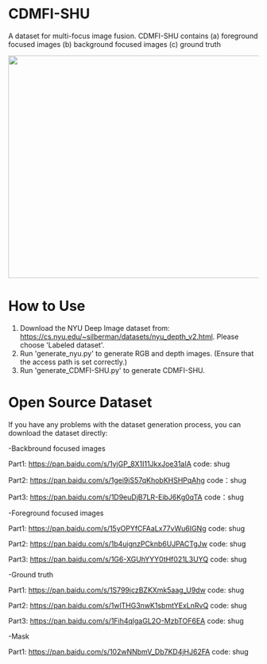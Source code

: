 # CDMFI-SHU
A dataset for multi-focus image fusion. CDMFI-SHU contains (a) foreground focused images (b) background focused images (c) ground truth
<div align=center><img width="608" height="448" src="https://user-images.githubusercontent.com/51189300/149703253-4555380e-2f9e-4909-884d-5df65b5f3bb5.png"/></div>


# How to Use
1. Download the NYU Deep Image dataset from: https://cs.nyu.edu/~silberman/datasets/nyu_depth_v2.html. Please choose 'Labeled dataset'.
2. Run 'generate_nyu.py' to generate RGB and depth images. (Ensure that the access path is set correctly.)
3. Run 'generate_CDMFI-SHU.py' to generate CDMFI-SHU.


# Open Source Dataset
If you have any problems with the dataset generation process, you can download the dataset directly:

-Backbround focused images

  Part1: https://pan.baidu.com/s/1yjGP_8X1I11JkxJoe31aIA code: shug
  
  Part2: https://pan.baidu.com/s/1gei9iS57qKhobKHSHPqAhg code：shug
  
  Part3: https://pan.baidu.com/s/1D9euDjB7LR-EibJ6Kg0qTA code：shug
  
-Foreground focused images

  Part1: https://pan.baidu.com/s/15yOPYfCFAaLx77vWu6IGNg code: shug
  
  Part2: https://pan.baidu.com/s/1b4uignzPCknb6UJPACTgJw code: shug
  
  Part3: https://pan.baidu.com/s/1G6-XGUhYYY0tHf021L3UYQ code: shug
  
-Ground truth

  Part1: https://pan.baidu.com/s/1S799iczBZKXmk5aag_U9dw code: shug
  
  Part2: https://pan.baidu.com/s/1wlTHG3nwK1sbmtYExLnRvQ code: shug
  
  Part3: https://pan.baidu.com/s/1Fih4qlgaGL2O-MzbTOF6EA code: shug
  
-Mask

  Part1: https://pan.baidu.com/s/102wNNbmV_Db7KD4jHJ62FA code: shug
